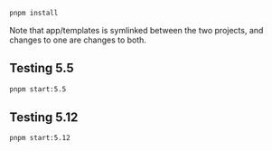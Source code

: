 ```bash 
pnpm install
```

Note that app/templates is symlinked between the two projects, and changes to one are changes to both.

## Testing 5.5

```bash
pnpm start:5.5
```

## Testing 5.12

```bash
pnpm start:5.12
```
